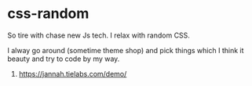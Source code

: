 # css-random
So tire with chase new Js tech. I relax with random CSS.

I alway go around (sometime theme shop) and pick things which I think it beauty and try to code by my way.

1. https://jannah.tielabs.com/demo/
